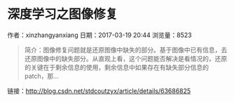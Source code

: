 # 深度学习之图像修复
作者：xinzhangyanxiang
日期：2017-03-19 20:44
浏览量：8523
> 简介：图像修复问题就是还原图像中缺失的部分。基于图像中已有信息，去还原图像中的缺失部分。从直观上看，这个问题能否解决是看情况的，还原的关键在于剩余信息的使用，剩余信息中如果存在有缺失部分信息的patch，那...

 链接：http://blog.csdn.net/stdcoutzyx/article/details/63686825
